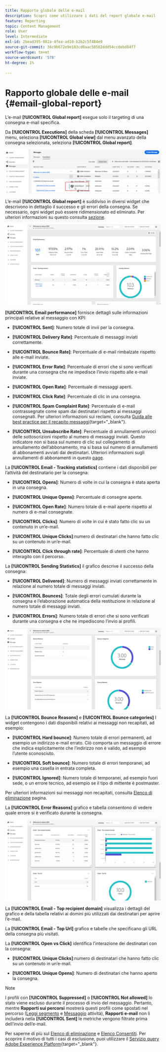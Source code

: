 ```yaml
---
title: Rapporto globale delle e-mail
description: Scopri come utilizzare i dati del report globale e-mail
feature: Reporting
topic: Content Management
role: User
level: Intermediate
exl-id: 2bead395-082a-4fea-ad10-b2b2c5f484e9
source-git-commit: 36c9b672e9e183cd0aac58582ddd54ccdebd84f7
workflow-type: tm+mt
source-wordcount: '578'
ht-degree: 1%

---
```


# Rapporto globale delle e-mail {#email-global-report}

L’e-mail **[!UICONTROL Global report]** esegue solo il targeting di una consegna e-mail specifica.

Da **[!UICONTROL Executions]** della scheda **[!UICONTROL Messages]** menu, seleziona **[!UICONTROL Global view]** dal menu avanzato della consegna selezionata, seleziona **[!UICONTROL Global report]**.

![](../assets/global_report_3.png)

L’e-mail **[!UICONTROL Global report]** è suddiviso in diversi widget che descrivono in dettaglio il successo e gli errori della consegna. Se necessario, ogni widget può essere ridimensionato ed eliminato. Per ulteriori informazioni su questo consulta [sezione](global-report.md#modify-dashboard).

![](../assets/global_report_4.png)

**[!UICONTROL Email performance]** fornisce dettagli sulle informazioni principali relative al messaggio con KPI:

* **[!UICONTROL Sent]**: Numero totale di invii per la consegna.

* **[!UICONTROL Delivery Rate]**: Percentuale di messaggi inviati correttamente.

* **[!UICONTROL Bounce Rate]**: Percentuale di e-mail rimbalzate rispetto alle e-mail inviate.

* **[!UICONTROL Error Rate]**: Percentuale di errori che si sono verificati durante una consegna che ne impedisce l’invio rispetto alle e-mail inviate.

* **[!UICONTROL Open Rate]**: Percentuale di messaggi aperti.

* **[!UICONTROL Click Rate]**: Percentuale di clic in una consegna.

* **[!UICONTROL Spam Complaint Rate]**: Percentuale di e-mail contrassegnate come spam dai destinatari rispetto ai messaggi consegnati. Per ulteriori informazioni sui reclami, consulta [Guida alle best practice per il recapito messaggi](https://experienceleague.adobe.com/docs/deliverability-learn/deliverability-best-practice-guide/metrics-for-deliverability/complaints.html#metrics-for-deliverability){target=&quot;_blank&quot;}.

* **[!UICONTROL Unsubscribe Rate]**: Percentuale di annullamenti univoci delle sottoscrizioni rispetto al numero di messaggi inviati. Questo indicatore non si basa sul numero di clic sul collegamento di annullamento dell’abbonamento, ma si basa sul numero di annullamenti di abbonamenti avviati dai destinatari. Ulteriori informazioni sugli annullamenti di abbonamenti in questo [page](../consent.md).

La **[!UICONTROL Email - Tracking statistics]** contiene i dati disponibili per l’attività del destinatario per la consegna:

* **[!UICONTROL Opens]**: Numero di volte in cui la consegna è stata aperta in una consegna.

* **[!UICONTROL Unique Opens]**: Percentuale di consegne aperte.

* **[!UICONTROL Open Rate]**: Numero totale di e-mail aperte rispetto al numero di e-mail consegnate.

* **[!UICONTROL Clicks]**: Numero di volte in cui è stato fatto clic su un contenuto in un’e-mail.

* **[!UICONTROL Unique Clicks]**:numero di destinatari che hanno fatto clic su un contenuto in un’e-mail.

* **[!UICONTROL Click through rate]**: Percentuale di utenti che hanno interagito con il percorso.

La **[!UICONTROL Sending Statistics]** il grafico descrive il successo della consegna:

* **[!UICONTROL Delivered]**: Numero di messaggi inviati correttamente in relazione al numero totale di messaggi inviati.

* **[!UICONTROL Bounces]**: Totale degli errori cumulati durante la consegna e l’elaborazione automatica della restituzione in relazione al numero totale di messaggi inviati.

* **[!UICONTROL Errors]**: Numero totale di errori che si sono verificati durante una consegna e che ne impediscono l’invio ai profili.

![](../assets/global_report_5.png)

La **[!UICONTROL Bounce Reasons]** e **[!UICONTROL Bounce categories]** I widget contengono i dati disponibili relativi ai messaggi non recapitati, ad esempio:

* **[!UICONTROL Hard bounce]**: Numero totale di errori permanenti, ad esempio un indirizzo e-mail errato. Ciò comporta un messaggio di errore che indica esplicitamente che l’indirizzo non è valido, ad esempio l’utente sconosciuto.

* **[!UICONTROL Soft bounce]**: Numero totale di errori temporanei, ad esempio una casella in entrata completa.

* **[!UICONTROL Ignored]**: Numero totale di temporanei, ad esempio fuori sede, o un errore tecnico, ad esempio se il tipo di mittente è postmaster.

Per ulteriori informazioni sui messaggi non recapitati, consulta [Elenco di eliminazione](../suppression-list.md) pagina.

La **[!UICONTROL Error Reasons]** grafico e tabella consentono di vedere quale errore si è verificato durante la consegna.

![](../assets/global_report_6.png)

La **[!UICONTROL Email - Top recipient domain]** visualizza i dettagli del grafico e della tabella relativi ai domini più utilizzati dai destinatari per aprire l’e-mail.

La **[!UICONTROL Email - Top Url]** grafico e tabelle che specificano gli URL della consegna più visitati.

La **[!UICONTROL Open vs Click]** identifica l’interazione dei destinatari con la consegna:

* **[!UICONTROL Unique Clicks]**:numero di destinatari che hanno fatto clic su un contenuto in un’e-mail.

* **[!UICONTROL Unique Opens]**: Numero di destinatari che hanno aperto la consegna.

<!--
![](../assets/global_report_20.png)

>[!NOTE]
>
>The Offers widgets and metrics are only available if a decision was inserted in an email. For more information on Decision Management, refer to this [page](../offers/get-started/starting-offer-decisioning.md).

The **[!UICONTROL Offers statistic]** and **[!UICONTROL Offers statistics]** over time widgets measure your offer's success and impact on your targeted audience. It detail the main information relative to your message with KPIs:

* **[!UICONTROL Offer sent]**: Total number of sends for the offer.

* **[!UICONTROL Offer impression]**: Number of times the offer was opened in a delivery.

* **[!UICONTROL Offer clicks]**: Number of times an offer was clicked on in a delivery.

The **[!UICONTROL Offers detailed statistic]** table contains the available data for recipient activity with your offer:

* **[!UICONTROL Placement name]**: Name of your placement used to display your offer. For more information on placement, refer to this [page](../offers/offer-library/creating-placements.md).

* **[!UICONTROL Offer name]**: Name of the offer added in the delivery. For more information on placement, refer to this [page](../offers/offer-library/creating-personalized-offers.md).

* **[!UICONTROL Offer sent]**: Total number of sends for the offer.

* **[!UICONTROL Offer impression rate]**: Percentage of opened offers compared to the number of sent offers.

* **[!UICONTROL Offer click rate]**: Percentage of users who interacted with the offer.
-->
>[!NOTE]
>
>I profili con **[!UICONTROL Suppressed]** o **[!UICONTROL Not allowed]** lo stato viene escluso durante il processo di invio del messaggio. Pertanto, mentre **Rapporti sui percorsi** mostrerà questi profili come spostati nel percorso ([Leggi segmento](../building-journeys/read-segment.md) e [Messaggio](../building-journeys/journeys-message.md) attività), **Rapporti e-mail** non li includerà nella **[!UICONTROL Sent]** le metriche vengono filtrate prima dell’invio dell’e-mail.
>
>Per saperne di più sul [Elenco di eliminazione](../suppression-list.md) e [Elenco Consentiti](../allow-list.md). Per scoprire il motivo di tutti i casi di esclusione, puoi utilizzare il [Servizio query Adobe Experience Platform](https://experienceleague.adobe.com/docs/experience-platform/query/api/getting-started.html){target=&quot;_blank&quot;}.
